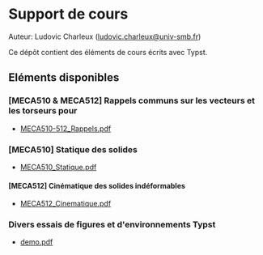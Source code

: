 # Support de cours

Auteur: Ludovic Charleux (ludovic.charleux@univ-smb.fr)

Ce dépôt contient des éléments de cours écrits avec Typst.

## Eléments disponibles

### [**MECA510** & **MECA512**] Rappels communs sur les vecteurs et les torseurs pour 

- [MECA510-512_Rappels.pdf](https://github.com/lcharleux/LCharleux_Teaching_Typst/raw/outputs/MECA510-512_Rappels.pdf)

### [**MECA510**]  Statique des solides


- [MECA510_Statique.pdf](https://github.com/lcharleux/LCharleux_Teaching_Typst/raw/outputs/MECA510_Statique.pdf)

#### [**MECA512**]  Cinématique des solides indéformables

- [MECA512_Cinematique.pdf](https://github.com/lcharleux/LCharleux_Teaching_Typst/raw/outputs/MECA512_Cinematique.pdf)


### Divers essais de figures et d'environnements Typst

- [demo.pdf](https://github.com/lcharleux/LCharleux_Teaching_Typst/raw/outputs/demo.pdf)